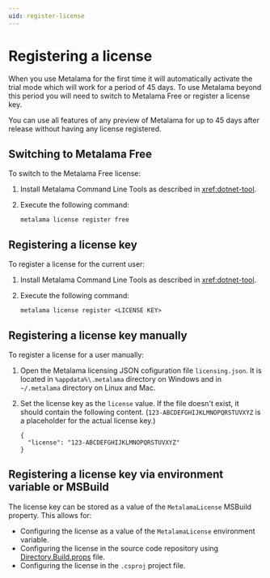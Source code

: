 ```yaml
---
uid: register-license
---
```


# Registering a license

When you use Metalama for the first time it will automatically activate the trial mode which will work for a period of 45 days. To use Metalama beyond this period you will need to switch to Metalama Free or register a license key.

You can use all features of any preview of Metalama for up to 45 days after release without having any license registered.

## Switching to Metalama Free

To switch to the Metalama Free license:

1. Install Metalama Command Line Tools as described in <xref:dotnet-tool>.
2. Execute the following command:

   ```
   metalama license register free
   ```

## Registering a license key

To register a license for the current user:

1. Install Metalama Command Line Tools as described in <xref:dotnet-tool>.
2. Execute the following command:
   
   ```
   metalama license register <LICENSE KEY>
   ```

## Registering a license key manually

To register a license for a user manually:

1. Open the Metalama licensing JSON cofiguration file `licensing.json`. It is located in `%appdata%\.metalama` directory on Windows and in `~/.metalama` directory on Linux and Mac.
2. Set the license key as the `license` value. If the file doesn't exist, it should contain the following content. (`123-ABCDEFGHIJKLMNOPQRSTUVXYZ` is a placeholder for the actual license key.)

   ```
   {
     "license": "123-ABCDEFGHIJKLMNOPQRSTUVXYZ"
   }
   ```

## Registering a license key via environment variable or MSBuild

The license key can be stored as a value of the `MetalamaLicense` MSBuild property. This allows for:

- Configuring the license as a value of the `MetalamaLicense` environment variable.
- Configuring the license in the source code repository using [Directory.Build.props](https://learn.microsoft.com/en-us/visualstudio/msbuild/customize-your-build?view=vs-2022#directorybuildprops-and-directorybuildtargets) file.
- Configuring the license in the `.csproj` project file.